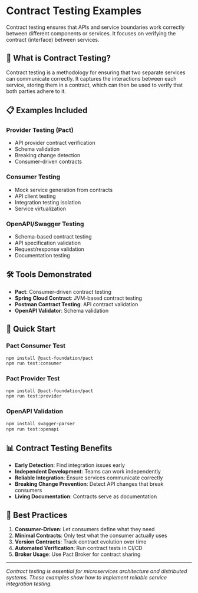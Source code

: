# Contract Testing Examples

Contract testing ensures that APIs and service boundaries work correctly between different components or services. It focuses on verifying the contract (interface) between services.

## 🎯 What is Contract Testing?

Contract testing is a methodology for ensuring that two separate services can communicate correctly. It captures the interactions between each service, storing them in a contract, which can then be used to verify that both parties adhere to it.

## 📋 Examples Included

### Provider Testing (Pact)

- API provider contract verification
- Schema validation
- Breaking change detection
- Consumer-driven contracts

### Consumer Testing

- Mock service generation from contracts
- API client testing
- Integration testing isolation
- Service virtualization

### OpenAPI/Swagger Testing

- Schema-based contract testing
- API specification validation
- Request/response validation
- Documentation testing

## 🛠️ Tools Demonstrated

- **Pact**: Consumer-driven contract testing
- **Spring Cloud Contract**: JVM-based contract testing
- **Postman Contract Testing**: API contract validation
- **OpenAPI Validator**: Schema validation

## 🚀 Quick Start

### Pact Consumer Test

```bash
npm install @pact-foundation/pact
npm run test:consumer
```

### Pact Provider Test

```bash
npm install @pact-foundation/pact
npm run test:provider
```

### OpenAPI Validation

```bash
npm install swagger-parser
npm run test:openapi
```

## 📊 Contract Testing Benefits

- **Early Detection**: Find integration issues early
- **Independent Development**: Teams can work independently
- **Reliable Integration**: Ensure services communicate correctly
- **Breaking Change Prevention**: Detect API changes that break consumers
- **Living Documentation**: Contracts serve as documentation

## 🎯 Best Practices

1. **Consumer-Driven**: Let consumers define what they need
2. **Minimal Contracts**: Only test what the consumer actually uses
3. **Version Contracts**: Track contract evolution over time
4. **Automated Verification**: Run contract tests in CI/CD
5. **Broker Usage**: Use Pact Broker for contract sharing

---

_Contract testing is essential for microservices architecture and distributed systems. These examples show how to implement reliable service integration testing._
